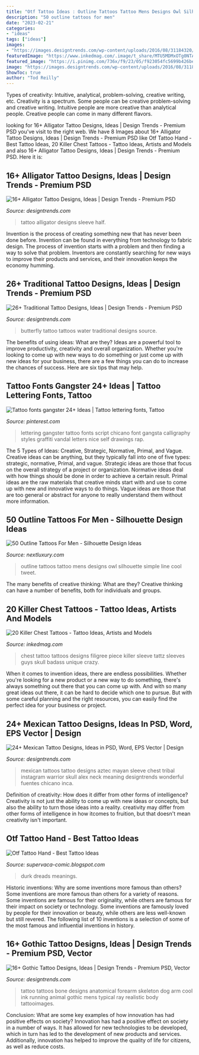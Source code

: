 ```yaml
---
title: "Otf Tattoo Ideas : Outline Tattoos Tattoo Mens Designs Owl Silhouette Simple Line Cool Tweet"
description: "50 outline tattoos for men"
date: "2023-02-21"
categories:
- "ideas"
tags: ["ideas"]
images:
- "https://images.designtrends.com/wp-content/uploads/2016/08/31184320/Half-Sleeve-Alligator-Tattoo.jpg"
featuredImage: "https://www.inkedmag.com/.image/t_share/MTU5MDMxOTg0NTAzMDA2ODY5/chest-tattoo---d_tattz.png"
featured_image: "https://i.pinimg.com/736x/f9/23/05/f923054fc5699b426beb8ed9c43dd640.jpg"
image: "https://images.designtrends.com/wp-content/uploads/2016/08/31184320/Half-Sleeve-Alligator-Tattoo.jpg"
ShowToc: true
author: "Tod Reilly"
---
```



Types of creativity: Intuitive, analytical, problem-solving, creative writing, etc.
Creativity is a spectrum. Some people can be creative problem-solving and creative writing. Intuitive people are more creative than analytical people. Creative people can come in many different flavors.

	

		
looking for 16+ Alligator Tattoo Designs, Ideas | Design Trends - Premium PSD you've visit to the right web. We have 8 Images about 16+ Alligator Tattoo Designs, Ideas | Design Trends - Premium PSD like Otf Tattoo Hand - Best Tattoo Ideas, 20 Killer Chest Tattoos - Tattoo Ideas, Artists and Models and also 16+ Alligator Tattoo Designs, Ideas | Design Trends - Premium PSD. Here it is:
		
    
## 16+ Alligator Tattoo Designs, Ideas | Design Trends - Premium PSD

<img loading=lazy src="https://images.designtrends.com/wp-content/uploads/2016/08/31184320/Half-Sleeve-Alligator-Tattoo.jpg" onerror="this.onerror=null;this.src='https://tse2.mm.bing.net/th?id=OIP.ouN3YEcZyu_GpDuZomELswHaHa&amp;pid=15.1';" alt="16+ Alligator Tattoo Designs, Ideas | Design Trends - Premium PSD">

_Source: designtrends.com_

>tattoo alligator designs sleeve half. 

	

Invention is the process of creating something new that has never been done before. Invention can be found in everything from technology to fabric design. The process of invention starts with a problem and then finding a way to solve that problem. Inventors are constantly searching for new ways to improve their products and services, and their innovation keeps the economy humming.

    
## 26+ Traditional Tattoo Designs, Ideas | Design Trends - Premium PSD

<img loading=lazy src="https://images.designtrends.com/wp-content/uploads/2016/02/18123141/Water-Color-Butterfly-Tattoos.jpg" onerror="this.onerror=null;this.src='https://tse3.mm.bing.net/th?id=OIP.eAFB28k38Dh4xBFTkht6HgHaHa&amp;pid=15.1';" alt="26+ Traditional Tattoo Designs, Ideas | Design Trends - Premium PSD">

_Source: designtrends.com_

>butterfly tattoo tattoos water traditional designs source. 

	

The benefits of using ideas: What are they?
Ideas are a powerful tool to improve productivity, creativity and overall organization. Whether you're looking to come up with new ways to do something or just come up with new ideas for your business, there are a few things you can do to increase the chances of success. Here are six tips that may help.

    
## Tattoo Fonts Gangster 24+ Ideas | Tattoo Lettering Fonts, Tattoo

<img loading=lazy src="https://i.pinimg.com/736x/f9/23/05/f923054fc5699b426beb8ed9c43dd640.jpg" onerror="this.onerror=null;this.src='https://tse4.mm.bing.net/th?id=OIP.ol5PwiPZD4C2ALcEUV974QAAAA&amp;pid=15.1';" alt="Tattoo fonts gangster 24+ Ideas | Tattoo lettering fonts, Tattoo">

_Source: pinterest.com_

>lettering gangster tattoo fonts script chicano font gangsta calligraphy styles graffiti vandal letters nice self drawings rap. 

	

The 5 Types of Ideas: Creative, Strategic, Normative, Primal, and Vague.
Creative ideas can be anything, but they typically fall into one of five types: strategic, normative, Primal, and vague. 
Strategic ideas are those that focus on the overall strategy of a project or organization. Normative ideas deal with how things should be done in order to achieve a certain result. Primal ideas are the raw materials that creative minds start with and use to come up with new and innovative ways to do things. Vague ideas are those that are too general or abstract for anyone to really understand them without more information.

    
## 50 Outline Tattoos For Men - Silhouette Design Ideas

<img loading=lazy src="http://nextluxury.com/wp-content/uploads/mens-outline-owl-tattoo-ideas.jpg" onerror="this.onerror=null;this.src='https://tse1.mm.bing.net/th?id=OIP.V_OBXFp9q1k61_ebpNbVfgHaHa&amp;pid=15.1';" alt="50 Outline Tattoos For Men - Silhouette Design Ideas">

_Source: nextluxury.com_

>outline tattoos tattoo mens designs owl silhouette simple line cool tweet. 

	

The many benefits of creative thinking: What are they?
Creative thinking can have a number of benefits, both for individuals and groups.

    
## 20 Killer Chest Tattoos - Tattoo Ideas, Artists And Models

<img loading=lazy src="https://www.inkedmag.com/.image/t_share/MTU5MDMxOTg0NTAzMDA2ODY5/chest-tattoo---d_tattz.png" onerror="this.onerror=null;this.src='https://tse1.mm.bing.net/th?id=OIP.YovUgVkCRVAJh3w8g_5R1gHaG5&amp;pid=15.1';" alt="20 Killer Chest Tattoos - Tattoo Ideas, Artists and Models">

_Source: inkedmag.com_

>chest tattoo tattoos designs filigree piece killer sleeve tattz sleeves guys skull badass unique crazy. 

	

When it comes to invention ideas, there are endless possibilities. Whether you're looking for a new product or a new way to do something, there's always something out there that you can come up with. And with so many great ideas out there, it can be hard to decide which one to pursue. But with some careful planning and the right resources, you can easily find the perfect idea for your business or project.

    
## 24+ Mexican Tattoo Designs, Ideas In PSD, Word, EPS Vector | Design

<img loading=lazy src="https://images.designtrends.com/wp-content/uploads/2016/07/06115944/Wonderful-Chest-Tattoo-for-Men.jpg" onerror="this.onerror=null;this.src='https://tse3.mm.bing.net/th?id=OIP.v8J4OAkE52kYc0uPZL18PQHaHa&amp;pid=15.1';" alt="24+ Mexican Tattoo Designs, Ideas in PSD, Word, EPS Vector | Design">

_Source: designtrends.com_

>mexican tattoos tattoo designs aztec mayan sleeve chest tribal instagram warrior skull alex neck meaning designtrends wonderful fuentes chicano inca. 

	

Definition of creativity: How does it differ from other forms of intelligence?
Creativity is not just the ability to come up with new ideas or concepts, but also the ability to turn those ideas into a reality. creativity may differ from other forms of intelligence in how itcomes to fruition, but that doesn't mean creativity isn't important.

    
## Otf Tattoo Hand - Best Tattoo Ideas

<img loading=lazy src="https://bodyartguru.com/wp-content/uploads/2019/12/Lil-Durk-tattoos-1280x720.jpg" onerror="this.onerror=null;this.src='https://tse2.mm.bing.net/th?id=OIP.rRVnoAkjog1BT41o-Zq2bQHaEK&amp;pid=15.1';" alt="Otf Tattoo Hand - Best Tattoo Ideas">

_Source: supervaca-comic.blogspot.com_

>durk dreads meanings. 

	

Historic inventions: Why are some inventions more famous than others?
Some inventions are more famous than others for a variety of reasons. Some inventions are famous for their originality, while others are famous for their impact on society or technology. Some inventions are famously loved by people for their innovation or beauty, while others are less well-known but still revered. 
The following list of 10 inventions is a selection of some of the most famous and influential inventions in history.

    
## 16+ Gothic Tattoo Designs, Ideas | Design Trends - Premium PSD, Vector

<img loading=lazy src="https://images.designtrends.com/wp-content/uploads/2016/07/01045239/Cool-Arm-Tattoo-Design.jpg" onerror="this.onerror=null;this.src='https://tse2.mm.bing.net/th?id=OIP.Z8_Hi8J9r-hczBn22yS9VwHaHa&amp;pid=15.1';" alt="16+ Gothic Tattoo Designs, Ideas | Design Trends - Premium PSD, Vector">

_Source: designtrends.com_

>tattoo tattoos bone designs anatomical forearm skeleton dog arm cool ink running animal gothic mens typical ray realistic body tattooimages. 

	

Conclusion: What are some key examples of how innovation has had positive effects on society?
Innovation has had a positive effect on society in a number of ways. It has allowed for new technologies to be developed, which in turn has led to the development of new products and services. Additionally, innovation has helped to improve the quality of life for citizens, as well as reduce costs.

